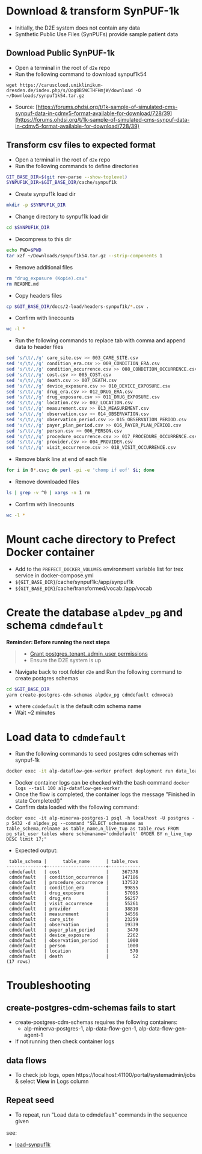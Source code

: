 # Download & transform SynPUF-1k
- Initially, the D2E system does not contain any data
- Synthetic Public Use Files (SynPUFs) provide sample patient data

## Download Public SynPUF-1k
- Open a terminal in the root of `d2e` repo
- Run the following command to download synpuf1k54
```
wget https://caruscloud.uniklinikum-dresden.de/index.php/s/Qog8B5WCTHFHmjW/download -O ~/Downloads/synpuf1k54.tar.gz
```
- Source: [https://forums.ohdsi.org/t/1k-sample-of-simulated-cms-synpuf-data-in-cdmv5-format-available-for-download/728/39](https://forums.ohdsi.org/t/1k-sample-of-simulated-cms-synpuf-data-in-cdmv5-format-available-for-download/728/39) 

## Transform csv files to expected format
- Open a terminal in the root of `d2e` repo
- Run the following commands to define directories
```bash
GIT_BASE_DIR=$(git rev-parse --show-toplevel)
SYNPUF1K_DIR=$GIT_BASE_DIR/cache/synpuf1k
```
- Create synpuf1k load dir
```bash
mkdir -p $SYNPUF1K_DIR
```
- Change directory to synpuf1k load dir
```bash
cd $SYNPUF1K_DIR
```
- Decompress to this dir
```bash
echo PWD=$PWD
tar xzf ~/Downloads/synpuf1k54.tar.gz --strip-components 1 
```
- Remove additional files
```bash
rm "drug_exposure (Kopie).csv"
rm README.md
```
- Copy headers files
```bash
cp $GIT_BASE_DIR/docs/2-load/headers-synpuf1k/*.csv .
```
- Confirm with linecounts
```bash
wc -l * 
```
- Run the following commands to replace tab with comma and append data to header files
```bash
sed 's/\t/,/g' care_site.csv >> 003_CARE_SITE.csv
sed 's/\t/,/g' condition_era.csv >> 009_CONDITION_ERA.csv
sed 's/\t/,/g' condition_occurrence.csv >> 008_CONDITION_OCCURRENCE.csv
sed 's/\t/,/g' cost.csv >> 005_COST.csv
sed 's/\t/,/g' death.csv >> 007_DEATH.csv
sed 's/\t/,/g' device_exposure.csv >> 010_DEVICE_EXPOSURE.csv
sed 's/\t/,/g' drug_era.csv >> 012_DRUG_ERA.csv
sed 's/\t/,/g' drug_exposure.csv >> 011_DRUG_EXPOSURE.csv
sed 's/\t/,/g' location.csv >> 002_LOCATION.csv
sed 's/\t/,/g' measurement.csv >> 013_MEASUREMENT.csv
sed 's/\t/,/g' observation.csv >> 014_OBSERVATION.csv
sed 's/\t/,/g' observation_period.csv >> 015_OBSERVATION_PERIOD.csv
sed 's/\t/,/g' payer_plan_period.csv >> 016_PAYER_PLAN_PERIOD.csv
sed 's/\t/,/g' person.csv >> 006_PERSON.csv
sed 's/\t/,/g' procedure_occurrence.csv >> 017_PROCEDURE_OCCURRENCE.csv
sed 's/\t/,/g' provider.csv >> 004_PROVIDER.csv
sed 's/\t/,/g' visit_occurrence.csv >> 018_VISIT_OCCURRENCE.csv
```
- Remove blank line at end of each file
```bash
for i in 0*.csv; do perl -pi -e 'chomp if eof' $i; done
```
- Remove downloaded files
```bash
ls | grep -v ^0 | xargs -n 1 rm
```
- Confirm with linecounts
```bash
wc -l * 
```

# Mount cache directory to Prefect Docker container
- Add to the `PREFECT_DOCKER_VOLUMES` environment variable list for trex service in docker-compose.yml
- `${GIT_BASE_DIR}`/cache/synpuf1k:/app/synpuf1k
- `${GIT_BASE_DIR}`/cache/transformed/vocab:/app/vocab


# Create the database `alpdev_pg` and schema `cdmdefault`

**Reminder: Before running the next steps**
> - [Grant postgres_tenant_admin_user permissions](3-setup-pg-permissions.md)
> - Ensure the D2E system is up

- Navigate back to root folder `d2e` and Run the following command to create postgres schemas
```bash
cd $GIT_BASE_DIR
yarn create-postgres-cdm-schemas alpdev_pg cdmdefault cdmvocab
```
- where `cdmdefault` is the default cdm schema name
- Wait ~2 minutes

# Load data to `cdmdefault`

- Run the following commands to seed postgres cdm schemas with synpuf-1k
```bash
docker exec -it alp-dataflow-gen-worker prefect deployment run data_load_plugin/data_load_plugin --param options='{"files":[{"name": "Location","path": "/app/synpuf1k/002_LOCATION.csv", "truncate": "True", "table_name": "location"},{"name": "CARE_SITE","path": "/app/synpuf1k/003_CARE_SITE.csv", "truncate": "True", "table_name": "care_site"},{"name": "Provider","path": "/app/synpuf1k/004_PROVIDER.csv", "truncate": "True", "table_name": "provider"},{"name": "Cost","path": "/app/synpuf1k/005_COST.csv", "truncate": "True", "table_name": "cost"},{"name": "Person","path": "/app/synpuf1k/006_PERSON.csv", "truncate": "True", "table_name": "person"},{"name": "Death","path": "/app/synpuf1k/007_DEATH.csv", "truncate": "True", "table_name": "death"},{"name": "Condition_Occirence","path": "/app/synpuf1k/008_CONDITION_OCCURRENCE.csv", "truncate": "True", "table_name": "condition_occurrence"},{"name": "Condition_Era","path": "/app/synpuf1k/009_CONDITION_ERA.csv", "truncate": "True", "table_name": "condition_era"},{"name": "Device_Exposure","path": "/app/synpuf1k/010_DEVICE_EXPOSURE.csv", "truncate": "True", "table_name": "device_exposure"},{"name": "Drug_Exposure","path": "/app/synpuf1k/011_DRUG_EXPOSURE.csv", "truncate": "True", "table_name": "drug_exposure"},{"name": "Drug_Era","path": "/app/synpuf1k/012_DRUG_ERA.csv", "truncate": "True", "table_name": "drug_era"},{"name": "Measurement","path": "/app/synpuf1k/013_MEASUREMENT.csv", "truncate": "True", "table_name": "measurement"},{"name": "Observation","path": "/app/synpuf1k/014_OBSERVATION.csv", "truncate": "True", "table_name": "observation"},{"name": "Observation_Period","path": "/app/synpuf1k/015_OBSERVATION_PERIOD.csv", "truncate": "True", "table_name": "observation_period"},{"name": "Payer_Plan_Period","path": "/app/synpuf1k/016_PAYER_PLAN_PERIOD.csv", "truncate": "True", "table_name": "payer_plan_period"},{"name": "Procedure_Occurrence","path": "/app/synpuf1k/017_PROCEDURE_OCCURRENCE.csv", "truncate": "True", "table_name": "procedure_occurrence"},{"name": "Visit_Occurrence","path": "/app/synpuf1k/018_VISIT_OCCURRENCE.csv", "truncate": "True", "table_name": "visit_occurrence"}],"schema_name":"cdmdefault","header":"true","delimiter":",","database_code": "alpdev_pg", "chunksize": "50000", "encoding": "utf_8"}'
```
- Docker container logs can be checked with the bash command `docker logs --tail 100 alp-dataflow-gen-worker`
- Once the flow is completed, the container logs the message "Finished in state Completed()"
- Confirm data loaded with the following command:
```
docker exec -it alp-minerva-postgres-1 psql -h localhost -U postgres -p 5432 -d alpdev_pg --command "SELECT schemaname as table_schema,relname as table_name,n_live_tup as table_rows FROM pg_stat_user_tables where schemaname='cdmdefault' ORDER BY n_live_tup DESC limit 17;"
```

- Expected output:
```
 table_schema |      table_name      | table_rows 
--------------+----------------------+------------
 cdmdefault   | cost                 |     367378
 cdmdefault   | condition_occurrence |     147186
 cdmdefault   | procedure_occurrence |     137522
 cdmdefault   | condition_era        |      99855
 cdmdefault   | drug_exposure        |      57095
 cdmdefault   | drug_era             |      56257
 cdmdefault   | visit_occurrence     |      55261
 cdmdefault   | provider             |      38810
 cdmdefault   | measurement          |      34556
 cdmdefault   | care_site            |      23259
 cdmdefault   | observation          |      19339
 cdmdefault   | payer_plan_period    |       3470
 cdmdefault   | device_exposure      |       2262
 cdmdefault   | observation_period   |       1000
 cdmdefault   | person               |       1000
 cdmdefault   | location             |        570
 cdmdefault   | death                |         52
(17 rows)
```

# Troubleshooting

## create-postgres-cdm-schemas fails to start
- create-postgres-cdm-schemas requires the following containers: 
  - alp-minerva-postgres-1, alp-data-flow-gen-1, alp-data-flow-gen-agent-1
- If not running then check container logs

## data flows
- To check job logs, open https://localhost:41100/portal/systemadmin/jobs & select **View** in Logs column

## Repeat seed
- To repeat, run "Load data to cdmdefault" commands in the sequence given


see: 
- [load-synpuf1k](../knowledgebase/dbcreds/missing-db-creds.md)
